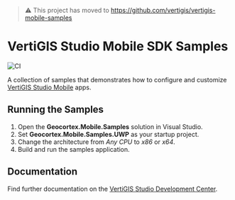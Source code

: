 > :warning: This project has moved to https://github.com/vertigis/vertigis-mobile-samples

# VertiGIS Studio Mobile SDK Samples

![CI](https://github.com/geocortex/vertigis-mobile-samples/workflows/CI/badge.svg)

A collection of samples that demonstrates how to configure and customize [VertiGIS Studio Mobile](https://www.vertigisstudio.com/products/vertigis-studio-mobile/) apps.

## Running the Samples

1. Open the **Geocortex.Mobile.Samples** solution in Visual Studio.
1. Set **Geocortex.Mobile.Samples.UWP** as your startup project.
1. Change the architecture from _Any CPU_ to _x86_ or _x64_.
1. Build and run the samples application.

## Documentation

Find further documentation on the [VertiGIS Studio Development Center](https://developers.geocortex.com/docs/mobile/overview).
